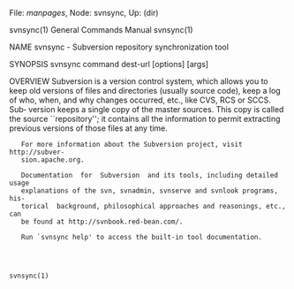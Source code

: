 File: *manpages*,  Node: svnsync,  Up: (dir)

svnsync(1)                  General Commands Manual                 svnsync(1)



NAME
       svnsync - Subversion repository synchronization tool

SYNOPSIS
       svnsync command dest-url [options] [args]

OVERVIEW
       Subversion  is  a  version control system, which allows you to keep old
       versions of files and directories (usually source code), keep a log  of
       who, when, and why changes occurred, etc., like CVS, RCS or SCCS.  Sub‐
       version keeps a single copy of the master sources.  This copy is called
       the  source  ``repository'';  it contains all the information to permit
       extracting previous versions of those files at any time.

       For more information about the Subversion project, visit http://subver‐
       sion.apache.org.

       Documentation  for  Subversion  and its tools, including detailed usage
       explanations of the svn, svnadmin, svnserve and svnlook programs,  his‐
       torical  background, philosophical approaches and reasonings, etc., can
       be found at http://svnbook.red-bean.com/.

       Run `svnsync help' to access the built-in tool documentation.



                                                                    svnsync(1)
